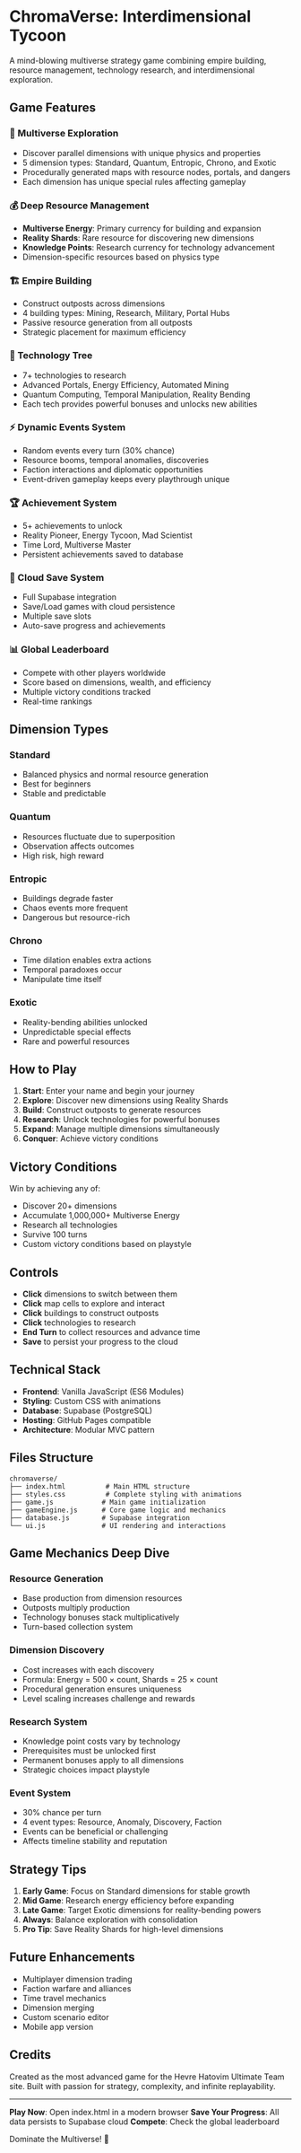 # ChromaVerse: Interdimensional Tycoon

A mind-blowing multiverse strategy game combining empire building, resource management, technology research, and interdimensional exploration.

## Game Features

### 🌌 Multiverse Exploration
- Discover parallel dimensions with unique physics and properties
- 5 dimension types: Standard, Quantum, Entropic, Chrono, and Exotic
- Procedurally generated maps with resource nodes, portals, and dangers
- Each dimension has unique special rules affecting gameplay

### 💰 Deep Resource Management
- **Multiverse Energy**: Primary currency for building and expansion
- **Reality Shards**: Rare resource for discovering new dimensions
- **Knowledge Points**: Research currency for technology advancement
- Dimension-specific resources based on physics type

### 🏗️ Empire Building
- Construct outposts across dimensions
- 4 building types: Mining, Research, Military, Portal Hubs
- Passive resource generation from all outposts
- Strategic placement for maximum efficiency

### 🔬 Technology Tree
- 7+ technologies to research
- Advanced Portals, Energy Efficiency, Automated Mining
- Quantum Computing, Temporal Manipulation, Reality Bending
- Each tech provides powerful bonuses and unlocks new abilities

### ⚡ Dynamic Events System
- Random events every turn (30% chance)
- Resource booms, temporal anomalies, discoveries
- Faction interactions and diplomatic opportunities
- Event-driven gameplay keeps every playthrough unique

### 🏆 Achievement System
- 5+ achievements to unlock
- Reality Pioneer, Energy Tycoon, Mad Scientist
- Time Lord, Multiverse Master
- Persistent achievements saved to database

### 💾 Cloud Save System
- Full Supabase integration
- Save/Load games with cloud persistence
- Multiple save slots
- Auto-save progress and achievements

### 📊 Global Leaderboard
- Compete with other players worldwide
- Score based on dimensions, wealth, and efficiency
- Multiple victory conditions tracked
- Real-time rankings

## Dimension Types

### Standard
- Balanced physics and normal resource generation
- Best for beginners
- Stable and predictable

### Quantum
- Resources fluctuate due to superposition
- Observation affects outcomes
- High risk, high reward

### Entropic
- Buildings degrade faster
- Chaos events more frequent
- Dangerous but resource-rich

### Chrono
- Time dilation enables extra actions
- Temporal paradoxes occur
- Manipulate time itself

### Exotic
- Reality-bending abilities unlocked
- Unpredictable special effects
- Rare and powerful resources

## How to Play

1. **Start**: Enter your name and begin your journey
2. **Explore**: Discover new dimensions using Reality Shards
3. **Build**: Construct outposts to generate resources
4. **Research**: Unlock technologies for powerful bonuses
5. **Expand**: Manage multiple dimensions simultaneously
6. **Conquer**: Achieve victory conditions

## Victory Conditions

Win by achieving any of:
- Discover 20+ dimensions
- Accumulate 1,000,000+ Multiverse Energy
- Research all technologies
- Survive 100 turns
- Custom victory conditions based on playstyle

## Controls

- **Click** dimensions to switch between them
- **Click** map cells to explore and interact
- **Click** buildings to construct outposts
- **Click** technologies to research
- **End Turn** to collect resources and advance time
- **Save** to persist your progress to the cloud

## Technical Stack

- **Frontend**: Vanilla JavaScript (ES6 Modules)
- **Styling**: Custom CSS with animations
- **Database**: Supabase (PostgreSQL)
- **Hosting**: GitHub Pages compatible
- **Architecture**: Modular MVC pattern

## Files Structure

```
chromaverse/
├── index.html          # Main HTML structure
├── styles.css          # Complete styling with animations
├── game.js            # Main game initialization
├── gameEngine.js      # Core game logic and mechanics
├── database.js        # Supabase integration
└── ui.js              # UI rendering and interactions
```

## Game Mechanics Deep Dive

### Resource Generation
- Base production from dimension resources
- Outposts multiply production
- Technology bonuses stack multiplicatively
- Turn-based collection system

### Dimension Discovery
- Cost increases with each discovery
- Formula: Energy = 500 × count, Shards = 25 × count
- Procedural generation ensures uniqueness
- Level scaling increases challenge and rewards

### Research System
- Knowledge point costs vary by technology
- Prerequisites must be unlocked first
- Permanent bonuses apply to all dimensions
- Strategic choices impact playstyle

### Event System
- 30% chance per turn
- 4 event types: Resource, Anomaly, Discovery, Faction
- Events can be beneficial or challenging
- Affects timeline stability and reputation

## Strategy Tips

1. **Early Game**: Focus on Standard dimensions for stable growth
2. **Mid Game**: Research energy efficiency before expanding
3. **Late Game**: Target Exotic dimensions for reality-bending powers
4. **Always**: Balance exploration with consolidation
5. **Pro Tip**: Save Reality Shards for high-level dimensions

## Future Enhancements

- Multiplayer dimension trading
- Faction warfare and alliances
- Time travel mechanics
- Dimension merging
- Custom scenario editor
- Mobile app version

## Credits

Created as the most advanced game for the Hevre Hatovim Ultimate Team site.
Built with passion for strategy, complexity, and infinite replayability.

---

**Play Now**: Open index.html in a modern browser
**Save Your Progress**: All data persists to Supabase cloud
**Compete**: Check the global leaderboard

Dominate the Multiverse! 🌌
